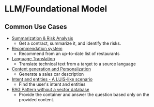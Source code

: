 # LLM/Foundational Model

## Common Use Cases

- [Summarization & Risk Analysis](SUMMARIZATION.md)
  - Get a contract, summarize it, and identify the risks.
- [Recommendation system](RECOMMENDATION.md)
  - Recommend from an up-to-date list of restaurants
- [Language Translation](TRANSLATION.md)
  - Translate technical text from a target to a source language
- [Content generation and Personalization](GENERATION.md)
  - Generate a sales car description 
- [Intent and entities - A LUIS-like scenario](INTENT.md)
  - Find the user's intent and entities
- [RAG Pattern without a vector database](RAGNODB.md)
  - Provide the container and answer the question based only on the provided content.